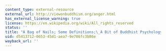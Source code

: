 ```yaml
---
content_type: external-resource
external_url: http://viewonbuddhism.org/anger.html
has_external_license_warning: true
license: https://en.wikipedia.org/wiki/All_rights_reserved
status: ''
title: "A Bag of Nails; Some Definitions;\_A Bit of Buddhist Psychology"
uid: d5413712-0653-45d1-aea7-9e786fc3b86e
wayback_url: ''
---
```

